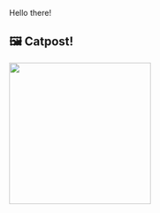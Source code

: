 Hello there!



## 🖼️ Catpost!

<sub>
    <img src="https://cdn2.thecatapi.com/images/QL-X0105i.jpg" height="256">
</sub>


